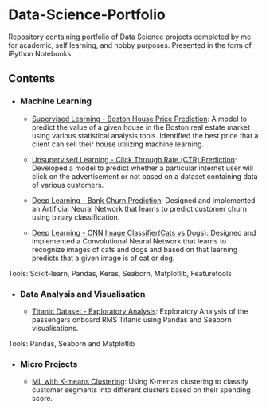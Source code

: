 # Data-Science-Portfolio
Repository containing portfolio of Data Science projects completed by me for academic, self learning, and hobby purposes. 
Presented in the form of iPython Notebooks.

## Contents

- ### Machine Learning

	- [Supervised Learning - Boston House Price Prediction](/Boston%20House%20Price%20Prediction): A model to predict the value of a given house in the Boston real estate market using various statistical analysis tools. Identified the best price that a client can sell their house utilizing machine learning.
	
	- [Unsupervised Learning - Click Through Rate (CTR) Prediction](/CTR%20Prediction): Developed a model to predict whether a particular internet user will click on the advertisement or not based on a dataset containing data of various customers.
	
	- [Deep Learning - Bank Churn Prediction](/Bank%20Churn%20Prediction): Designed and implemented an Artificial Neural Network that learns to predict customer churn using binary classification.
	
	- [Deep Learning - CNN Image Classifier(Cats vs Dogs)](/Cats-vs-Dogs): Designed and implemented a Convolutional Neural Network that learns to recognize images of cats and dogs and based on that learning predicts that a given image is of cat or dog.


Tools: Scikit-learn, Pandas, Keras, Seaborn, Matplotlib, Featuretools

- ### Data Analysis and Visualisation

	- [Titanic Dataset - Exploratory Analysis](/Titanic%20Analysis): Exploratory Analysis of the passengers onboard RMS Titanic using Pandas and Seaborn visualisations.

Tools: Pandas, Seaborn and Matplotlib

- ### Micro Projects

	- [ML with K-means Clustering](/ML%20Micro%20Projects/ML%20with%20K-means%20clustering): Using K-menas clustering to classify customer segments into different clusters based on their spending score.
